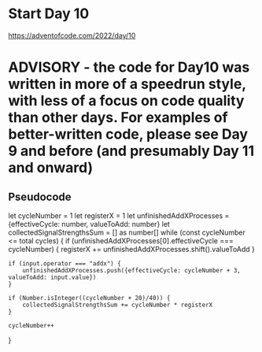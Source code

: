 # Start Day 10

https://adventofcode.com/2022/day/10

# ADVISORY - the code for Day10 was written in more of a speedrun style, with less of a focus on code quality than other days. For examples of better-written code, please see Day 9 and before (and presumably Day 11 and onward)

## Pseudocode

let cycleNumber = 1
let registerX = 1
let unfinishedAddXProcesses = {effectiveCycle: number, valueToAdd: number}
let collectedSignalStrengthsSum = [] as number[]
while (const cycleNumber <= total cycles) {
if (unfinishedAddXProcesses[0].effectiveCycle === cycleNumber) {
registerX += unfinishedAddXProcesses.shift().valueToAdd
}

    if (input.operator === "addx") {
        unfinishedAddXProcesses.push({effectiveCycle: cycleNumber + 3, valueToAdd: input.value})
    }

    if (Number.isInteger((cycleNumber + 20)/40)) {
        collectedSignalStrengthsSum += cycleNumber * registerX
    }

    cycleNumber++

}
